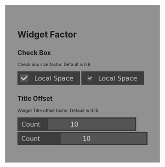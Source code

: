 <div style="background-color: #909190; padding: 40px;">

# **Widget Factor**

## Check Box

Check box size factor. Default is 0.8

![](./img/widget_factor_check_box.png)
![](./img/widget_factor_check_box2.png)

## Title Offset

Widget Title offset factor. Default is 0.15

![](./img/widget_factor_title_offset.png)
![](./img/widget_factor_title_offset2.png)
